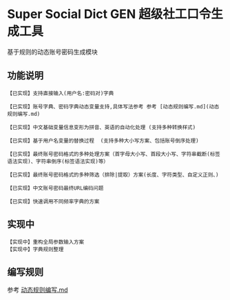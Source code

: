 # Super Social Dict GEN 超级社工口令生成工具  

基于规则的动态账号密码生成模块

## 功能说明

```
【已实现】支持直接输入(用户名:密码对)字典

【已实现】账号字典、密码字典动态变量支持,具体写法参考 参考 [动态规则编写.md](动态规则编写.md) 

【已实现】中文基础变量信息变形为拼音、英语的自动化处理 (支持多种转换样式)

【已实现】基于用户名变量的替换过程  (支持多种大小写方案、包括账号倒序处理)

【已实现】最终账号密码格式的多种处理方案（首字母大小写、首段大小写、字符串截断(标签语法实现)、字符串倒序(标签语法实现)等）

【已实现】最终账号密码格式的多种筛选（排除|提取）方案(长度、字符类型、自定义正则、)

【已实现】中文账号密码最终URL编码问题

【已实现】快速调用不同频率字典的方案

```


## 实现中

```
【实现中】重构全局参数输入方案
【实现中】字典规则整理
```

## 编写规则

参考 [动态规则编写.md](动态规则编写.md)


